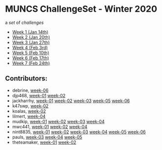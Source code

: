 # MUNCS ChallengeSet - Winter 2020

a _set_ of _challenges_

- [Week 1 (Jan 14th)](./week-01)
- [Week 2 (Jan 20th)](./week-02)
- [Week 3 (Jan 27th)](./week-03)
- [Week 4 (Feb 3rd)](./week-04)
- [Week 5 (Feb 10th)](./week-05)
- [Week 6 (Feb 17th)](./week-06)
- [Week 7 (Feb 24th)](./week-07)

## Contributors:

- debrine, [week-06](./week-06/debrine)
- djp468, [week-01](./week-01/djp468) [week-02](./week-02/djp468)
- jackharrhy, [week-01](./week-01/jackharrhy) [week-02](./week-02/jackharrhy) [week-03](./week-03/jackharrhy) [week-05](./week-05/jackharrhy) [week-06](./week-06/jackharrhy)
- k47swp, [week-02](./week-02/k47swp)
- koalas, [week-02](./week-02/koalas)
- lilmert, [week-04](./week-04/lilmert)
- mudkip, [week-01](./week-01/mudkip) [week-02](./week-02/mudkip) [week-03](./week-03/mudkip) [week-04](./week-04/mudkip)
- mwc441, [week-01](./week-01/mwc441) [week-02](./week-02/mwc441) [week-04](./week-04/mwc441)
- nint8835, [week-01](./week-01/nint8835) [week-02](./week-02/nint8835) [week-03](./week-03/nint8835) [week-04](./week-04/nint8835) [week-05](./week-05/nint8835) [week-06](./week-06/nint8835)
- pauls, [week-03](./week-03/pauls) [week-04](./week-04/pauls) [week-05](./week-05/pauls)
- theteamaker, [week-01](./week-01/theteamaker) [week-02](./week-02/theteamaker)
